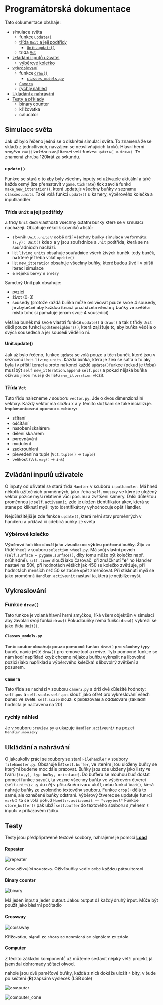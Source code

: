 # Programátorská dokumentace 
Tato dokumentace obshaje: 
- [simulace světa](#simulace-světa)
  - funkce [`update()`](#update)
  - [třída `Unit` a její podtřídy](#třída-unit-a-její-podtřídy)
    - [`Unit.update()`](#unitupdate)
  - třída [`Vct`](#třída-vct)
- [zvládání inputů uživatel](#zvládání-inputů-uživatele)
  - [výběrové kolečko](#výběrové-kolečko)
- [vykreslování](#vykreslování)
  - funkce [`draw()`](#funkce-draw)
    - [`classes_models.py`](#classes_modelspy)
  - [`Camera`](#camera)
  - [rychlý náhled](#rychlý-náhled)
- [Ukládání a nahrávání](#ukládání-a-nahrávání)
- [Testy a příklady](#testy) 
  - binary counter
  - křižovatka 
  - calucator 
  
## Simulace světa
Jak už bylo řečeno jedná se o diskrétní simulaci světa. To znamená že se skládá z jednotlivých, navzájem se neovlivňujících kroků. 
Hlavní herní smyčka `run()` každou svojí iterací volá funkce `update()` a `draw()`. To znamená zhruba 120krát za sekundu.

### `update()`
Funkce se stará o to aby byly všechny inputy od uživatele aktuální a také každá osmý (lze přenastavit v `game.tickrate`) tick zavolá funkci `make_new_itteration()`, která updatuje všechny buňky v seznamu `classes.units`.
Také volá funkci `update()` u kamery, výběrového kolečka a inputhandler

### Třída `Unit` a její podtřídy
Z třídy `Unit`  dědí vlastnosti všechny ostatní buňky které se v simulaci nacházejí. 
Obsahuje několik slovníků a listů:
- slovník `Unit.units` v sobě drží všechny buňky simulace ve formátu: `(x,y): Unit()` kde x a y jsou souřadnice a `Unit` podtřída, která se na souřadnicích nachází.
- list `living_units` obsahuje souřadnice všech živých buněk, tedy buněk, na které je třeba volat `update()`
- list `new_itteration` obsahuje všechny buňky, které budou živé i v příští iteraci simulace
- a nějaké barvy a směry

Samotný Unit pak obsahuje:
- pozici
- život (0-3)
- sousedy (protože každá buňka může ovlivňovat pouze svoje 4 sousedy, je zbytečné aby každou iteraci procházela všechny buňky ve světě a místo toho si pamatuje jenom svoje 4 sousedící)

většina buněk má svoje vlastní funkce `update()` a `draw()` a tak z třídy `Unit` dědí pouze funkci `updateneighbors()`, která  zajišťuje to, aby buňka věděla o svých sousedech a její sousedi věděli o ní.

#### Unit.update()
Jak už bylo řečeno, funkce `update` se volá pouze u těch buněk, které jsou v seznamu `Unit.living_units`.
Každá buňka, která je živá se satrá o to aby byla i v příští iteraci a proto na konci každé `update()`funkce (pokud je třeba) musí být `self.new_itteration.append(self.pos)`
a pokud nějaká buňka oživuje jinou musí jí do listu `new_itteration` vložit.

### Třída `Vct`
Tuto třídu nalezneme v souboru `vector.py`. Jde o dvou dimenzionální vektory. Každý vektor má složku x a y, těmito složkami se také incializuje.
Implementované operace s vektory:
- sčítaní
- odčítání
- násobení skalárem
- dělení skalárem 
- porovnávání 
- modulení 
- zaokrouhlení 
- převedení na tuple (`Vct.tuple()` => `tuple`)
- velikost (`Vct.mag()` => `int`)

## Zvládání inputů uživatele 
O inputy od uživatel se stará třída `Handler` v souboru `inputhandler`.
Má hned několik užitečných proměnných, jako třeba `self.mousexy` ve které je uložený vektor pozice myši relativně vůči posunu a zvětšení kamery.
Další důležitou proměnnou je `self.activeunit`, zde je uložen identifikátor akce, která se stane po kliknutí myši, tyto identifikátory vyhodnocuje opět Handler.

Nejdůležitější je zde funkce `update()`, která mění stav proměnných v handleru a přidává či odebírá buňky ze světa

### Výběrové kolečko
Výběrové kolečko slouží jako vizualizace výběru potřebné buňky. Žije ve třídě `Wheel` v souboru `selection_wheel.py`.
Má svůj vlastní povrch (`self.surface = pygame.surface()`, díky tomu může být kolečko např. průhledné).
`self.timer` slouží jako časovač, při zmáčknutí "**e**" ho Handler nastaví na 500, při hodnotách větších jak 450 se kolečko zvětšuje, při hodnotách menších než 50 se začne opět zmenšovat.
Při stisknutí myši se jako proměnná `Handler.activeunit` nastaví ta, která je nejblíže myši. 

## Vykreslování 
### Funkce `draw()`
Tato funkce je volaná hlavní herní smyčkou, říká všem objektům v simulaci aby zavolali svojí funkci `draw()`
Pokud buňky nemá funkci `draw()` vykreslí se jako třída `Unit()`.
#### `Classes_models.py`
Tento soubor obsahuje pouze pomocné funkce `draw()` pro všechny typy buněk, navíc ještě `draw()` pro remove tool a revive.
Tyto pomocné funkce se nám hodí například když chceme nějakou buňku vykreslit na libovolné pozici (jako napřiklad u výběrového kolečka) s libovolný zvětšení a posunem.
### `Camera`
Tato třída se nachází v souboru `camera.py` a drží dvě důležité hodnoty:  `self.pos` a `self.scale`.
`self.pos` slouží jako ofset pro vykreslování všech buněk ve světe. `self.scale` slouží k přibližování a oddalování (základní hodnota je nastavena na 20)
### rychlý náhled
Je v souboru `preview.py` a ukazuje `Handler.activeunit` na pozici `Handler.mousexy`

## Ukládání a nahrávání
O jakoukoliv práci se soubory se stará `Filehandler` v soubory `filehandler.py`. Obsahuje list `self.buffer`, ve kterém jsou uloženy buňky se kterými budeme moc dále pracovat. Buňky jsou zde uloženy jako listy ve tvaru `[(x,y), typ buňky, orientace]`.
Do bufferu se mouhou buď dostat pomocí funkce `save()`, ta vezme všechny buňky ve výběrovém čtverci (`self.units`) a ty do něj v příslušném tvaru uloží, nebo funkcí `load()`, která nahraje buňky ze zvoleného textového souboru.
Funkce `crop()` dělá to samé, ale označené buňky odstraní.
Výběrový čtverec se updatuje funkci `mark()` ta se volá pokud `Handler.activeunit == "copytool"`
Funkce `store_buffer()` pak uloží `self.buffer` do textového souboru s jménem z inputu v příkazovém řádku.


## Testy
Testy jsou předpřipravené textové soubory, nahrajeme je pomocí [**Load**](Logic-Board/README.md#load)
#### Repeater
![repeater](pics/repeator.gif)

Sebe oživující soustava. Oživí buňky vedle sebe každou pátou iteraci
#### Binary counter
![binary](pics/binary.gif)

Má jeden input a jeden output. Jakou output dá každý druhý input. Může být použit jako binární počítadlo
#### Crossway
![corssway](pics/corssway.gif)

Křižovatka, signál ze shora se nesmíchá se signálem ze zdola
#### Computer
Z těchto základní komponentů už můžeme sestavit nějaký větší projekt, já jsem dal dohromady sčítací obvod.

nahoře jsou dvě paměťové buňky, každá z nich dokáže uložit 4 bity, v bude po sečtení (**R**) zapsáná výsledek (LSB dole)

![computer](pics/computer.png)

![computer_done](pics/computer_done.png)



